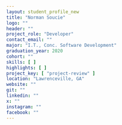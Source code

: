 ```yaml
---
layout: student_profile_new
title: "Norman Soucie"
logo: ""
header: ""
project_role: "Developer"
contact_email: ""
major: "I.T., Conc. Software Development"
graduation_year: 2020
cohort: ""
skills: [ ]
highlights: [ ]
project_key: [ "project-review" ]
location: "Lawrenceville, GA"
website: ""
git: ""
linkedin: ""
x: ""
instagram: ""
facebook: ""
---
```

